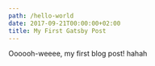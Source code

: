 ```yaml
---
path: /hello-world
date: 2017-09-21T00:00:00+02:00
title: My First Gatsby Post
---
```

Oooooh-weeee, my first blog post! hahah


